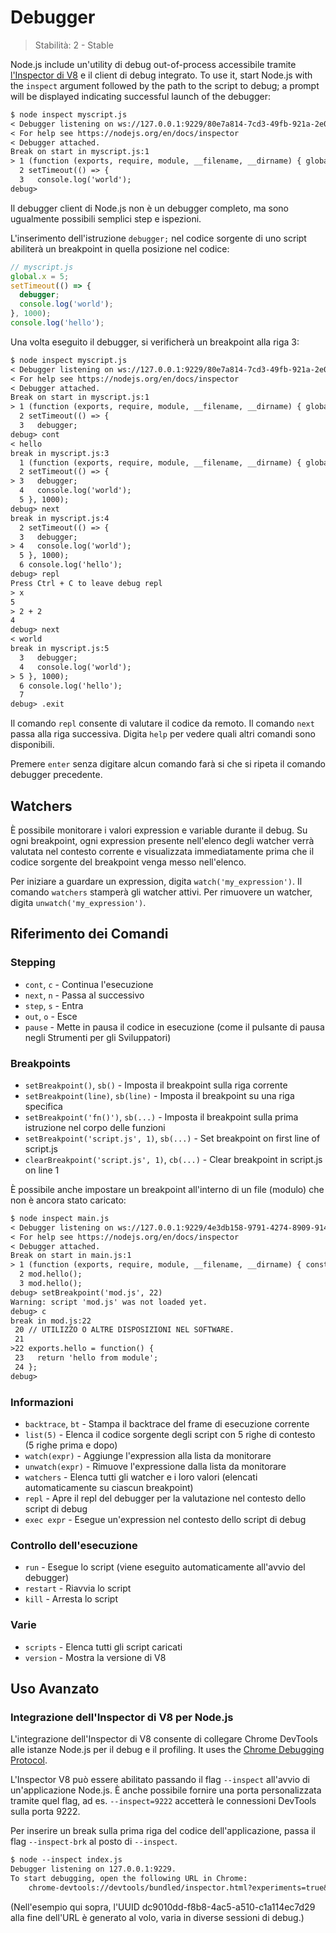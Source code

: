 # Debugger

<!--introduced_in=v0.9.12-->

> Stabilità: 2 - Stable

<!-- type=misc -->

Node.js include un'utility di debug out-of-process accessibile tramite [l'Inspector di V8](#debugger_v8_inspector_integration_for_node_js) e il client di debug integrato. To use it, start Node.js with the `inspect` argument followed by the path to the script to debug; a prompt will be displayed indicating successful launch of the debugger:

```txt
$ node inspect myscript.js
< Debugger listening on ws://127.0.0.1:9229/80e7a814-7cd3-49fb-921a-2e02228cd5ba
< For help see https://nodejs.org/en/docs/inspector
< Debugger attached.
Break on start in myscript.js:1
> 1 (function (exports, require, module, __filename, __dirname) { global.x = 5;
  2 setTimeout(() => {
  3   console.log('world');
debug>
```

Il debugger client di Node.js non è un debugger completo, ma sono ugualmente possibili semplici step e ispezioni.

L'inserimento dell'istruzione `debugger;` nel codice sorgente di uno script abiliterà un breakpoint in quella posizione nel codice:
```js
// myscript.js
global.x = 5;
setTimeout(() => {
  debugger;
  console.log('world');
}, 1000);
console.log('hello');
```

Una volta eseguito il debugger, si verificherà un breakpoint alla riga 3:

```txt
$ node inspect myscript.js
< Debugger listening on ws://127.0.0.1:9229/80e7a814-7cd3-49fb-921a-2e02228cd5ba
< For help see https://nodejs.org/en/docs/inspector
< Debugger attached.
Break on start in myscript.js:1
> 1 (function (exports, require, module, __filename, __dirname) { global.x = 5;
  2 setTimeout(() => {
  3   debugger;
debug> cont
< hello
break in myscript.js:3
  1 (function (exports, require, module, __filename, __dirname) { global.x = 5;
  2 setTimeout(() => {
> 3   debugger;
  4   console.log('world');
  5 }, 1000);
debug> next
break in myscript.js:4
  2 setTimeout(() => {
  3   debugger;
> 4   console.log('world');
  5 }, 1000);
  6 console.log('hello');
debug> repl
Press Ctrl + C to leave debug repl
> x
5
> 2 + 2
4
debug> next
< world
break in myscript.js:5
  3   debugger;
  4   console.log('world');
> 5 }, 1000);
  6 console.log('hello');
  7
debug> .exit
```

Il comando `repl` consente di valutare il codice da remoto. Il comando `next` passa alla riga successiva. Digita `help` per vedere quali altri comandi sono disponibili.

Premere `enter` senza digitare alcun comando farà si che si ripeta il comando debugger precedente.

## Watchers

È possibile monitorare i valori expression e variable durante il debug. Su ogni breakpoint, ogni expression presente nell'elenco degli watcher verrà valutata nel contesto corrente e visualizzata immediatamente prima che il codice sorgente del breakpoint venga messo nell'elenco.

Per iniziare a guardare un expression, digita `watch('my_expression')`. Il comando `watchers` stamperà gli watcher attivi. Per rimuovere un watcher, digita `unwatch('my_expression')`.

## Riferimento dei Comandi

### Stepping

* `cont`, `c` - Continua l'esecuzione
* `next`, `n` - Passa al successivo
* `step`, `s` - Entra
* `out`, `o` - Esce
* `pause` - Mette in pausa il codice in esecuzione (come il pulsante di pausa negli Strumenti per gli Sviluppatori)

### Breakpoints

* `setBreakpoint()`, `sb()` - Imposta il breakpoint sulla riga corrente
* `setBreakpoint(line)`, `sb(line)` - Imposta il breakpoint su una riga specifica
* `setBreakpoint('fn()')`, `sb(...)` - Imposta il breakpoint sulla prima istruzione nel corpo delle funzioni
* `setBreakpoint('script.js', 1)`, `sb(...)` - Set breakpoint on first line of script.js
* `clearBreakpoint('script.js', 1)`, `cb(...)` - Clear breakpoint in script.js on line 1

È possibile anche impostare un breakpoint all'interno di un file (modulo) che non è ancora stato caricato:

```txt
$ node inspect main.js
< Debugger listening on ws://127.0.0.1:9229/4e3db158-9791-4274-8909-914f7facf3bd
< For help see https://nodejs.org/en/docs/inspector
< Debugger attached.
Break on start in main.js:1
> 1 (function (exports, require, module, __filename, __dirname) { const mod = require('./mod.js');
  2 mod.hello();
  3 mod.hello();
debug> setBreakpoint('mod.js', 22)
Warning: script 'mod.js' was not loaded yet.
debug> c
break in mod.js:22
 20 // UTILIZZO O ALTRE DISPOSIZIONI NEL SOFTWARE.
 21
>22 exports.hello = function() {
 23   return 'hello from module';
 24 };
debug>
```

### Informazioni

* `backtrace`, `bt` - Stampa il backtrace del frame di esecuzione corrente
* `list(5)` - Elenca il codice sorgente degli script con 5 righe di contesto (5 righe prima e dopo)
* `watch(expr)` - Aggiunge l'expression alla lista da monitorare
* `unwatch(expr)` - Rimuove l'expressione dalla lista da monitorare
* `watchers` - Elenca tutti gli watcher e i loro valori (elencati automaticamente su ciascun breakpoint)
* `repl` - Apre il repl del debugger per la valutazione nel contesto dello script di debug
* `exec expr` - Esegue un'expression nel contesto dello script di debug

### Controllo dell'esecuzione

* `run` - Esegue lo script (viene eseguito automaticamente all'avvio del debugger)
* `restart` - Riavvia lo script
* `kill` - Arresta lo script

### Varie

* `scripts` - Elenca tutti gli script caricati
* `version` - Mostra la versione di V8

## Uso Avanzato

### Integrazione dell'Inspector di V8 per Node.js

L'integrazione dell'Inspector di V8 consente di collegare Chrome DevTools alle istanze Node.js per il debug e il profiling. It uses the [Chrome Debugging Protocol](https://chromedevtools.github.io/debugger-protocol-viewer/).

L'Inspector V8 può essere abilitato passando il flag `--inspect` all'avvio di un'applicazione Node.js. È anche possibile fornire una porta personalizzata tramite quel flag, ad es. `--inspect=9222` accetterà le connessioni DevTools sulla porta 9222.

Per inserire un break sulla prima riga del codice dell'applicazione, passa il flag `--inspect-brk` al posto di `--inspect`.

```txt
$ node --inspect index.js
Debugger listening on 127.0.0.1:9229.
To start debugging, open the following URL in Chrome:
    chrome-devtools://devtools/bundled/inspector.html?experiments=true&v8only=true&ws=127.0.0.1:9229/dc9010dd-f8b8-4ac5-a510-c1a114ec7d29
```

(Nell'esempio qui sopra, l'UUID dc9010dd-f8b8-4ac5-a510-c1a114ec7d29 alla fine dell'URL è generato al volo, varia in diverse sessioni di debug.)
